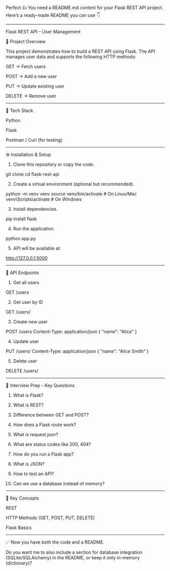 Perfect 👍 You need a README.md content for your Flask REST API project.
Here’s a ready-made README you can use 👇


---

Flask REST API – User Management

📌 Project Overview

This project demonstrates how to build a REST API using Flask.
The API manages user data and supports the following HTTP methods:

GET → Fetch users

POST → Add a new user

PUT → Update existing user

DELETE → Remove user



---

🚀 Tech Stack

Python

Flask

Postman / Curl (for testing)



---

⚙️ Installation & Setup

1. Clone this repository or copy the code.

git clone <your-repo-link>
cd flask-rest-api


2. Create a virtual environment (optional but recommended).

python -m venv venv
source venv/bin/activate   # On Linux/Mac
venv\Scripts\activate      # On Windows


3. Install dependencies.

pip install flask


4. Run the application.

python app.py


5. API will be available at:

http://127.0.0.1:5000




---

📡 API Endpoints

1. Get all users

GET /users

2. Get user by ID

GET /users/<id>

3. Create new user

POST /users
Content-Type: application/json
{
  "name": "Alice"
}

4. Update user

PUT /users/<id>
Content-Type: application/json
{
  "name": "Alice Smith"
}

5. Delete user

DELETE /users/<id>


---

📘 Interview Prep – Key Questions

1. What is Flask?


2. What is REST?


3. Difference between GET and POST?


4. How does a Flask route work?


5. What is request.json?


6. What are status codes like 200, 404?


7. How do you run a Flask app?


8. What is JSON?


9. How to test an API?


10. Can we use a database instead of memory?




---

🔑 Key Concepts

REST

HTTP Methods (GET, POST, PUT, DELETE)

Flask Basics



---

✅ Now you have both the code and a README.

Do you want me to also include a section for database integration (SQLite/SQLAlchemy) in the README, or keep it only in-memory (dictionary)?

